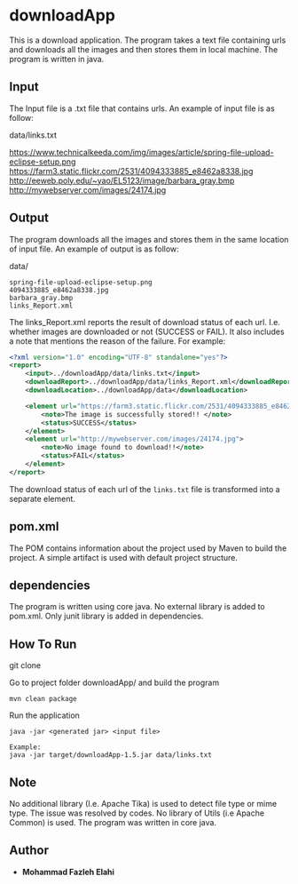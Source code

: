 
downloadApp
================================

This is a download application. 
The program takes a text file containing urls and downloads all the images and then stores them in local machine.
The program is written in java.


Input
------------

The Input file is a .txt file that contains urls. An example of input file is as follow:

data/links.txt

https://www.technicalkeeda.com/img/images/article/spring-file-upload-eclipse-setup.png
https://farm3.static.flickr.com/2531/4094333885_e8462a8338.jpg
http://eeweb.poly.edu/~yao/EL5123/image/barbara_gray.bmp
http://mywebserver.com/images/24174.jpg


Output
------------
The program downloads all the images and stores them in the same location of input file. An example of output is as follow:

data/

```
spring-file-upload-eclipse-setup.png
4094333885_e8462a8338.jpg
barbara_gray.bmp
links_Report.xml
```

The links_Report.xml reports the result of download status of each url. I.e. whether images are downloaded or not (SUCCESS or FAIL). It also includes a note that mentions the reason of the failure. For example:

```xml
<?xml version="1.0" encoding="UTF-8" standalone="yes"?>
<report>
    <input>../downloadApp/data/links.txt</input>
    <downloadReport>../downloadApp/data/links_Report.xml</downloadReport>
    <downloadLocation>../downloadApp/data</downloadLocation>

    <element url="https://farm3.static.flickr.com/2531/4094333885_e8462a8338.jpg">
        <note>The image is successfully stored!! </note>
        <status>SUCCESS</status>
    </element>
    <element url="http://mywebserver.com/images/24174.jpg">
        <note>No image found to download!!</note>
        <status>FAIL</status>
    </element>
</report>
```

The download status of each url of the `links.txt` file is transformed into a separate element. 

## pom.xml
The POM contains information about the project used by Maven to build the project. A simple artifact is used with default project structure.

## dependencies
The program is written using core java. No external library is added to pom.xml. Only junit library is added in dependencies.



How To Run 
------------

git clone <repo> 


Go to project folder downloadApp/ and build the program 
```
mvn clean package
```

Run the application
```
java -jar <generated jar> <input file>

Example:
java -jar target/downloadApp-1.5.jar data/links.txt
```

## Note
No additional library (I.e. Apache Tika) is used to detect file type or mime type. The issue was resolved by codes. No library of Utils (i.e Apache Common) is used. The program was written in core java.


## Author

* **Mohammad Fazleh Elahi**

